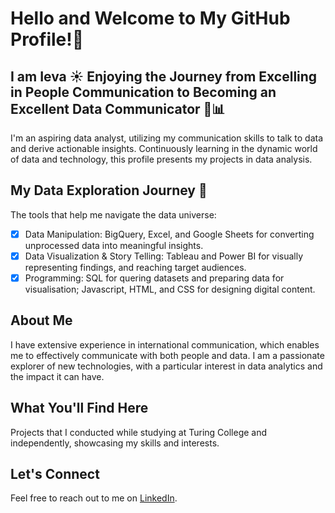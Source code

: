 # Hello and Welcome to My GitHub Profile!👋
## I am Ieva ☀️ Enjoying the Journey from Excelling in People Communication to Becoming an Excellent Data Communicator 🚀📊

I'm an aspiring data analyst, utilizing my communication skills to talk to data and derive actionable insights. Continuously learning in the dynamic world of data and technology, this profile presents my projects in data analysis.

## My Data Exploration Journey 🌟
The tools that help me navigate the data universe:
- [x] Data Manipulation: BigQuery, Excel, and Google Sheets for converting unprocessed data into meaningful insights.
- [x] Data Visualization & Story Telling: Tableau and Power BI for visually representing findings, and reaching target audiences.
- [x] Programming: SQL for quering datasets and preparing data for visualisation; Javascript, HTML, and CSS for designing digital content.

## About Me
I have extensive experience in international communication, which enables me to effectively communicate with both people and data.
I am a passionate explorer of new technologies, with a particular interest in data analytics and the impact it can have.

## What You'll Find Here
Projects that I conducted while studying at Turing College and independently, showcasing my skills and interests.

## Let's Connect
Feel free to reach out to me on [LinkedIn](https://www.linkedin.com/in/ieva-kosait%C4%97-5ab8381b6/).

